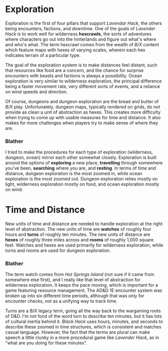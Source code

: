 # Exploration

Exploration is the first of four pillars that support _Lavendar Hack_, the others being encounters, factions, and downtime. One of the goals of _Lavender Hack_ is to work well for wilderness **hexcrawls**, the sorts of adventures where characters go out into the hinterlands and figure out what's where and who's what. The term hexcrawl comes from the wealth of _B/X_ content which feature maps with hexes of varying scales, wherein each hex indicates terrain of a particular type.

The goal of the exploration system is to make distances feel distant, such that resources like food are a concern, and the chance for surprise encounters with beasts and factions is always a possibility. Ocean exploration is very similar to wilderness exploration, the principal difference being a faster movement rate, very different sorts of events, and a reliance on wind speeds and direction.

Of course, dungeons and dungeon exploration are the bread and butter of _B/X_ play. Unfortunately, dungeon maps, typically rendered on grids, do not provide as clean a unit of abstraction as hexes. This creates more difficulty when trying to come up with usable measures for time and distance. It also makes for more challenges when players try to make sense of where they are.

### Blather

I tried to make the procedures for each type of exploration (wilderness, dungeon, ocean) mirror each other somewhat closely. Exploration is built around the options of **exploring** a new place, **travelling** through somewhere you've been, **searching** where you are, and **resting**. In terms of time and distance, dungeon exploration is the most zoomed in, while ocean exploration is the most zoomed out. Dungeon exploration relies mostly on light, wilderness exploration mostly on food, and ocean exploration mostly on wind.

# Time and Distance

New units of time and distance are needed to handle exploration at the right level of abstraction. The new units of time are **watches** of roughly four hours and **turns** of roughly ten minutes. The new units of distance are **hexes** of roughly three miles across and **rooms** of roughly 1,000 square feet. Watches and hexes are used primarily for wilderness exploration, while turns and rooms are used for dungeon exploration.

### Blather

The term watch comes from _Hot Springs Island_ (not sure if it came from somewhere else first), and I really like that level of abstraction for wilderness exploration. It keeps the pace moving, which is important for a game featuring resource management. The AD&D 1E encounter system was broken up into six different time periods, although that was only for encounter checks, not as a unifying way to track time.

Turns are a B/X legacy term, going all the way back to the wargaming roots of D&D. I'm not fond of the word turn to describe ten minutes, but it has lots of cultural inertia behind it. _Black Hack_ uses hours, minutes, and seconds to describe these zoomed in time structures, which is consistent and matches casual language. However, the fact that the terms are plural can make speech a little clunky in a more procedural game like _Lavender Hack_, as in "what are you doing for these minutes".